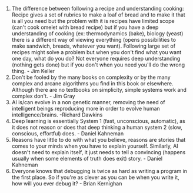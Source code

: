 1. The difference between following a recipe and understanding cooking: Recipe gives a set of rubrics to make a loaf of bread and to make it that is all you need but the problem with it is recipes have limited scope (can't cook omelet with bread recipe) but if you have a deep understanding of cooking (ex: thermodynamics (bake), biology (yeast) there is a different way of viewing everything (opens possibilities to make sandwich, breads, whatever you want). Following large set of recipes might solve a problem but when you don't find what you want one day, what do you do? Not everyone requires deep understanding (nothing gets done) but if you don't when you need you'll do the wrong thing. - Jim Keller
2. Don't be fooled by the many books on complexity or by the many complex and arcane algorithms you find in this book or elsewhere. Although there are no textbooks on simplicity, simple systems work and complex don't. - Jim Gray
3. AI is/can evolve in a non genetic manner, removing the need of intelligent beings reproducing more in order to evolve human intelligence/brains. -Richard Dawkins
4. Deep learning is essentially System 1 (fast, unconscious, automatic), as it does not reason or does that deep thinking a human system 2 (slow, conscious, effortful) does. - Daniel Kahneman
5. Reasons have little to do with what you believe, reasons are stories that comes to your minds when you have to explain yourself. Similarly, AI doesn't need to explain itself, it just needs to tell a convincing (happens usually when some elements of truth does exit) story. - Daniel Kahneman
6. Everyone knows that debugging is twice as hard as writing a program in the first place. So if you're as clever as you can be when you write it, how will you ever debug it? - Brian Kernighan
